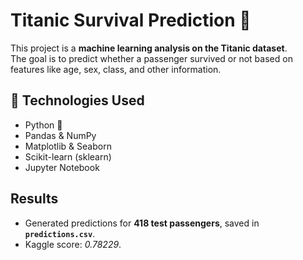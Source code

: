 # Titanic Survival Prediction 🚢

This project is a **machine learning analysis on the Titanic dataset**.  
The goal is to predict whether a passenger survived or not based on features like age, sex, class, and other information.

## 🔧 Technologies Used

- Python 🐍
- Pandas & NumPy
- Matplotlib & Seaborn
- Scikit-learn (sklearn)
- Jupyter Notebook

## Results

- Generated predictions for **418 test passengers**, saved in **`predictions.csv`**.  
- Kaggle score: *0.78229*.  
